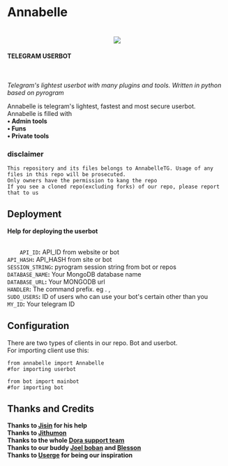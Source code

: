 <h1>Annabelle<h1>

  <center><img src="https://telegra.ph/file/7ff02836ac6fd1a5e3bd2.jpg"></center>
<h4>TELEGRAM USERBOT</h4><br>
  

<i>Telegram's lightest userbot with many plugins and tools.
Written in python based on pyrogram</i>

<p>Annabelle is telegram's lightest, fastest and most secure userbot.<br> Annabelle is filled with<br>
  <b>• Admin tools<br>
  • Funs<br>
  • Private tools</b><br>
  <h3>disclaimer</h3>
 
  ```Copyright @AnnabelleTG
  This repository and its files belongs to AnnabelleTG. Usage of any files in this repo will be prosecuted.
  Only owners have the permission to kang the repo
  If you see a cloned repo(excluding forks) of our repo, please report that to us
```
  
  <h2>Deployment</h2>
  <b>Help for deploying the userbot</b><br>
  <br>
  <code>
    API_ID</code><b>:</b> API_ID from website or bot<br>
  <code>API_HASH</code><b>:</b> API_HASH from site or bot<br>
  <code>SESSION_STRING</code><b>:</b> pyrogram session string from bot or repos<br>
  <code>DATABASE_NAME</code><b>:</b> Your MongoDB database name<br>
  <code>DATABASE_URL</code><b>:</b> Your MONGODB url<br>
  <code>HANDLER</code><b>:</b> The command prefix. eg . , <br>
  <code>SUDO_USERS</code><b>:</b> ID of users who can use your bot's certain other than you<br>
  <code>MY_ID</code><b>:</b> Your telegram ID<br>
  
  <h2>Configuration</h2>
  There are two types of clients in our repo. Bot and userbot.<br>
  For importing client use this:<br>
  
  ```
  from annabelle import Annabelle 
  #for importing userbot
  
  from bot import mainbot
  #for importing bot
  ```
  <h2>Thanks and Credits</h2>
  <b>Thanks to <a href="https://t.me/jisin_idk">Jisin</a> for his help<br>
  Thanks to <a href="https://t.me/jithumon">Jithumon</a><br>
  Thanks to  the whole <a href="https://t.me/dorasupportteam">Dora support team</a><br>
  Thanks to our buddy <a href="https://t.me/joel_boban">Joel boban</a> and <a href="https://github.com/PREETMEHRA73638/Annabelle">Blesson</a><br>
  Thanks to <a href="https://github.com/usergeteam/userge">Userge</a> for being our inspiration</b>
